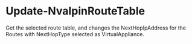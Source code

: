 # Update-NvaIpinRouteTable
Get the selected route table, and changes the NextHopIpAddress for the Routes with NextHopType selected as VirtualAppliance.
